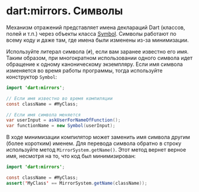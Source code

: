 # dart:mirrors. Символы

Механизм отражений представляет имена деклараций Dart (классов, полей и т.п.) через объекты класса [Symbol](http://api.dartlang.org/dart_core/Symbol.html). Символы работают по всему коду и даже там, где имена были изменены из-за минимизации.

Используйте литерал символа (`#`), если вам заранее известно его имя. Таким образом, при многократном использовании одного символа идет обращение к одному каноническому экземпляру. Если имя символа изменяется во время работы программы, тогда используйте конструктор `Symbol`:

```java
import 'dart:mirrors';

// Если имя известно во время компиляции
const className = #MyClass;

// Если имя символа меняется
var userInput = askUserForNameOfFunction();
var functionName = new Symbol(userInput);
```

В ходе минимизации компилятор может заменить имя символа другим (более коротким) именем. Для перевода символа обратно в строку используйте метод `MirrorSystem.getName()`. Этот метод вернет верное имя, несмотря на то, что код был минимизирован:

```java
import 'dart:mirrors';

const className = #MyClass;
assert('MyClass' == MirrorSystem.getName(className));
```